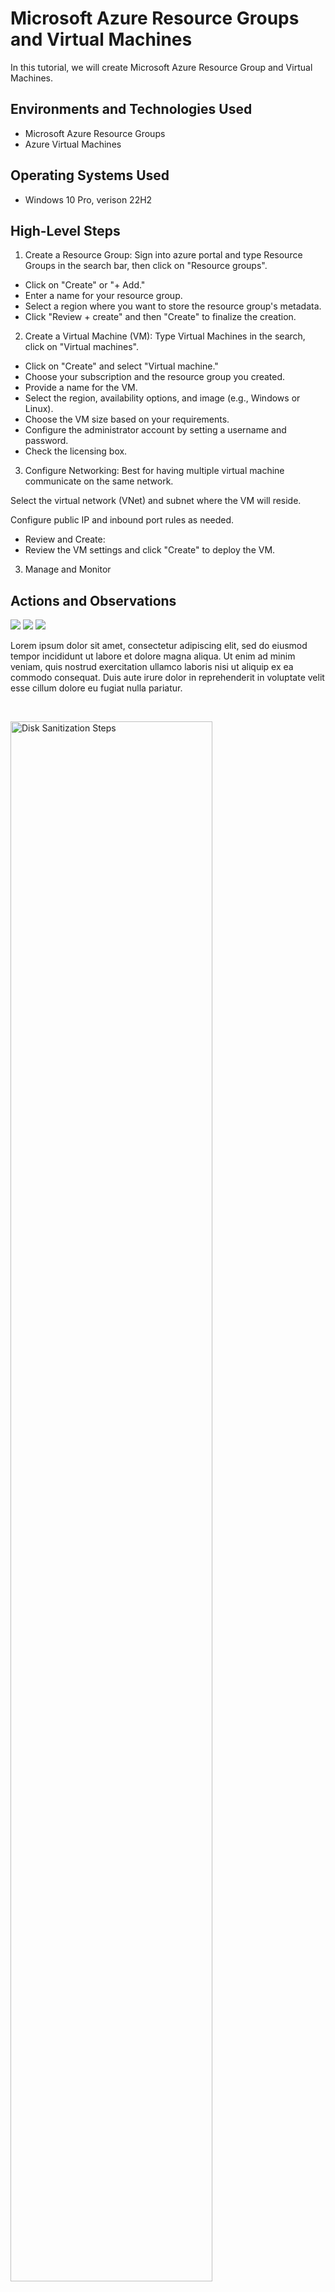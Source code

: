 <p align="center">

</p>

<h1>Microsoft Azure Resource Groups and Virtual Machines</h1>
In this tutorial, we will create Microsoft Azure Resource Group and Virtual Machines. <br />

<h2>Environments and Technologies Used</h2>

- Microsoft Azure Resource Groups
- Azure Virtual Machines

<h2>Operating Systems Used </h2>

- Windows 10 Pro, verison 22H2

<h2>High-Level Steps</h2>

1. Create a Resource Group:
   Sign into azure portal and type Resource Groups in the search bar, then click on "Resource groups".

- Click on "Create" or "+ Add."
- Enter a name for your resource group.
- Select a region where you want to store the resource group's metadata.
- Click "Review + create" and then "Create" to finalize the creation.

2. Create a Virtual Machine (VM):
   Type Virtual Machines in the search, click on "Virtual machines".

- Click on "Create" and select "Virtual machine."
- Choose your subscription and the resource group you created.
- Provide a name for the VM.
- Select the region, availability options, and image (e.g., Windows or Linux).
- Choose the VM size based on your requirements.
- Configure the administrator account by setting a username and password.
- Check the licensing box.

3. Configure Networking:
Best for having multiple virtual machine communicate on the same network.

Select the virtual network (VNet) and subnet where the VM will reside.

Configure public IP and inbound port rules as needed.
- Review and Create:
- Review the VM settings and click "Create" to deploy the VM.
3. Manage and Monitor
  
<h2>Actions and Observations</h2>

<p>
<img src="https://imgur.com/aCZITdE.png"/>
<img src="https://imgur.com/alN5XYF.png"/>
<img src="https://imgur.com/lcAZ9f4.png"/>
</p>
<p>
Lorem ipsum dolor sit amet, consectetur adipiscing elit, sed do eiusmod tempor incididunt ut labore et dolore magna aliqua. Ut enim ad minim veniam, quis nostrud exercitation ullamco laboris nisi ut aliquip ex ea commodo consequat. Duis aute irure dolor in reprehenderit in voluptate velit esse cillum dolore eu fugiat nulla pariatur.
</p>
<br />

<p>
<img src="https://i.imgur.com/DJmEXEB.png" height="80%" width="80%" alt="Disk Sanitization Steps"/>
</p>
<p>
Lorem ipsum dolor sit amet, consectetur adipiscing elit, sed do eiusmod tempor incididunt ut labore et dolore magna aliqua. Ut enim ad minim veniam, quis nostrud exercitation ullamco laboris nisi ut aliquip ex ea commodo consequat. Duis aute irure dolor in reprehenderit in voluptate velit esse cillum dolore eu fugiat nulla pariatur.
</p>
<br />

<p>
<img src="https://i.imgur.com/DJmEXEB.png" height="80%" width="80%" alt="Disk Sanitization Steps"/>
</p>
<p>
Lorem ipsum dolor sit amet, consectetur adipiscing elit, sed do eiusmod tempor incididunt ut labore et dolore magna aliqua. Ut enim ad minim veniam, quis nostrud exercitation ullamco laboris nisi ut aliquip ex ea commodo consequat. Duis aute irure dolor in reprehenderit in voluptate velit esse cillum dolore eu fugiat nulla pariatur.
</p>
<br />
